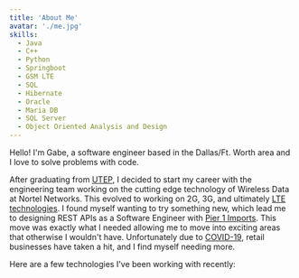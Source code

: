```yaml
---
title: 'About Me'
avatar: './me.jpg'
skills:
  - Java
  - C++
  - Python
  - Springboot
  - GSM LTE
  - SQL
  - Hibernate
  - Oracle
  - Maria DB
  - SQL Server
  - Object Oriented Analysis and Design
---
```


Hello! I'm Gabe, a software engineer based in the Dallas/Ft. Worth area and I love to solve problems with code.

After graduating from [UTEP](https://www.utep.edu/cs/), I decided to start my career with the engineering team working on the cutting edge technology of Wireless Data at Nortel Networks. This evolved to working on 2G, 3G, and ultimately [LTE technologies](https://www.3gpp.org/). I found myself wanting to try something new, which lead me to designing REST APIs as a Software Engineer with [Pier 1 Imports](https://www.pier1.com/). This move was exactly what I needed allowing me to move into exciting areas that otherwise I wouldn't have. Unfortunately due to [COVID-19](https://www.cdc.gov/coronavirus/2019-nCoV/index.html), retail businesses have taken a hit, and I find myself needing more.

Here are a few technologies I've been working with recently:
